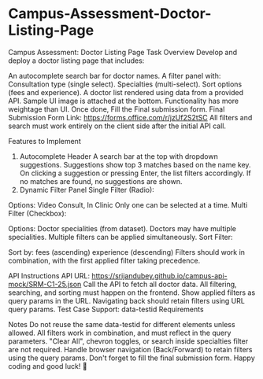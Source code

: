 ﻿# Campus-Assessment-Doctor-Listing-Page
Campus Assessment: Doctor Listing Page
Task Overview
Develop and deploy a doctor listing page that includes:

An autocomplete search bar for doctor names.
A filter panel with:
Consultation type (single select).
Specialties (multi-select).
Sort options (fees and experience).
A doctor list rendered using data from a provided API.
Sample UI image is attached at the bottom.
Functionality has more weightage than UI.
Once done, Fill the Final submission form.
Final Submission Form Link: https://forms.office.com/r/jzUf2S2tSC
All filters and search must work entirely on the client side after the initial API call.

Features to Implement
1. Autocomplete Header
A search bar at the top with dropdown suggestions.
Suggestions show top 3 matches based on the name key.
On clicking a suggestion or pressing Enter, the list filters accordingly.
If no matches are found, no suggestions are shown.
2. Dynamic Filter Panel
Single Filter (Radio):

Options: Video Consult, In Clinic
Only one can be selected at a time.
Multi Filter (Checkbox):

Options: Doctor specialities (from dataset).
Doctors may have multiple specialities.
Multiple filters can be applied simultaneously.
Sort Filter:

Sort by:
fees (ascending)
experience (descending)
Filters should work in combination, with the first applied filter taking precedence.

API Instructions
API URL: https://srijandubey.github.io/campus-api-mock/SRM-C1-25.json
Call the API to fetch all doctor data.
All filtering, searching, and sorting must happen on the frontend.
Show applied filters as query params in the URL.
Navigating back should retain filters using URL query params.
Test Case Support: data-testid Requirements

Notes
Do not reuse the same data-testid for different elements unless allowed.
All filters work in combination, and must reflect in the query parameters.
"Clear All", chevron toggles, or search inside specialties filter are not required.
Handle browser navigation (Back/Forward) to retain filters using the query params.
Don't forget to fill the final submission form.
Happy coding and good luck! 🚀
